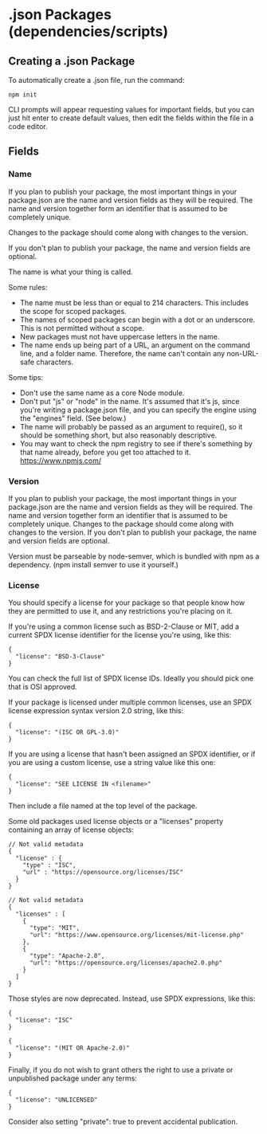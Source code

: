 # .json Packages (dependencies/scripts)

## Creating a .json Package
To automatically create a .json file, run the command: 
```
npm init
```

CLI prompts will appear requesting values for important fields, but you can just hit enter to create default values, then edit the fields within the file in a code editor.

## Fields

### Name
If you plan to publish your package, the most important things in your package.json are the name and version fields as they will be required. The name and version together form an identifier that is assumed to be completely unique. 

Changes to the package should come along with changes to the version. 

If you don't plan to publish your package, the name and version fields are optional.

The name is what your thing is called.

Some rules:

  * The name must be less than or equal to 214 characters. This includes the scope for scoped packages.
  * The names of scoped packages can begin with a dot or an underscore. This is not permitted without a scope.
  * New packages must not have uppercase letters in the name.
  * The name ends up being part of a URL, an argument on the command line, and a folder name. Therefore, the name can't contain any non-URL-safe characters.

Some tips:

  * Don't use the same name as a core Node module.
  * Don't put "js" or "node" in the name. It's assumed that it's js, since you're writing a package.json file, and you can specify the engine using the "engines" field. (See below.)
  * The name will probably be passed as an argument to require(), so it should be something short, but also reasonably descriptive.
  * You may want to check the npm registry to see if there's something by that name already, before you get too attached to it. https://www.npmjs.com/ 



### Version
If you plan to publish your package, the most important things in your package.json are the name and version fields as they will be required. The name and version together form an identifier that is assumed to be completely unique. Changes to the package should come along with changes to the version. If you don't plan to publish your package, the name and version fields are optional.

Version must be parseable by node-semver, which is bundled with npm as a dependency. (npm install semver to use it yourself.)


### License
You should specify a license for your package so that people know how they are permitted to use it, and any restrictions you're placing on it.

If you're using a common license such as BSD-2-Clause or MIT, add a current SPDX license identifier for the license you're using, like this:

```
{
  "license": "BSD-3-Clause"
}
```

You can check the full list of SPDX license IDs. Ideally you should pick one that is OSI approved.

If your package is licensed under multiple common licenses, use an SPDX license expression syntax version 2.0 string, like this:
```
{
  "license": "(ISC OR GPL-3.0)"
}
```
If you are using a license that hasn't been assigned an SPDX identifier, or if you are using a custom license, use a string value like this one:
```
{
  "license": "SEE LICENSE IN <filename>"
}
```
Then include a file named <filename> at the top level of the package.

Some old packages used license objects or a "licenses" property containing an array of license objects:
```
// Not valid metadata
{
  "license" : {
    "type" : "ISC",
    "url" : "https://opensource.org/licenses/ISC"
  }
}

// Not valid metadata
{
  "licenses" : [
    {
      "type": "MIT",
      "url": "https://www.opensource.org/licenses/mit-license.php"
    },
    {
      "type": "Apache-2.0",
      "url": "https://opensource.org/licenses/apache2.0.php"
    }
  ]
}
```
Those styles are now deprecated. Instead, use SPDX expressions, like this:
```
{
  "license": "ISC"
}

{
  "license": "(MIT OR Apache-2.0)"
}
```
Finally, if you do not wish to grant others the right to use a private or unpublished package under any terms:
```
{
  "license": "UNLICENSED"
}
```
Consider also setting "private": true to prevent accidental publication.




























